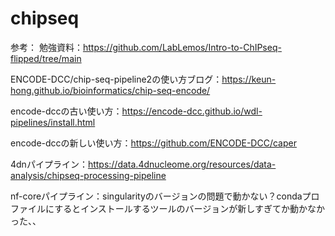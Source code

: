 # chipseq

参考：
勉強資料：https://github.com/LabLemos/Intro-to-ChIPseq-flipped/tree/main

ENCODE-DCC/chip-seq-pipeline2の使い方ブログ：https://keun-hong.github.io/bioinformatics/chip-seq-encode/

encode-dccの古い使い方：https://encode-dcc.github.io/wdl-pipelines/install.html

encode-dccの新しい使い方：https://github.com/ENCODE-DCC/caper

4dnパイプライン：https://data.4dnucleome.org/resources/data-analysis/chipseq-processing-pipeline

nf-coreパイプライン：singularityのバージョンの問題で動かない？condaプロファイルにするとインストールするツールのバージョンが新しすぎてか動かなかった、、

